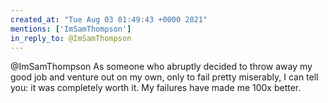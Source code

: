 ```yaml
---
created_at: "Tue Aug 03 01:49:43 +0000 2021"
mentions: ['ImSamThompson']
in_reply_to: @ImSamThompson
---
```


@ImSamThompson As someone who abruptly decided to throw away my good job and venture out on my own, only to fail pretty miserably, I can tell you: it was completely worth it. My failures have made me 100x better.